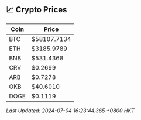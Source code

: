 ## 📈 Crypto Prices

| Coin | Price |
| ---- | ----- |
| BTC | $58107.7134 |
| ETH | $3185.9789 |
| BNB | $531.4368 |
| CRV | $0.2699 |
| ARB | $0.7278 |
| OKB | $40.6010 |
| DOGE | $0.1119 |

_Last Updated: 2024-07-04 16:23:44.365 +0800 HKT_